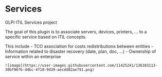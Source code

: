 # Services
GLPI ITIL Services project

The goal of this plugin is to associate servers, devices, printers, ... to a specific service based on ITIL concepts.  

This include 
	- TCO association for costs redistributions between entities
	- Information related to disaster recovery (date, plan, doc, ...)
	- Ownership of service within an enterprise
	
	![image](https://user-images.githubusercontent.com/11425241/136383113-30bf96f6-d4bc-4f18-9439-aecdd82ae791.png)
